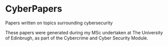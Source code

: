 # CyberPapers
Papers written on topics surrounding cybersecurity

These papers were generated during my MSc undertaken at The University of Edinbrugh, as part of the Cybercrime and Cyber Security Module. 

